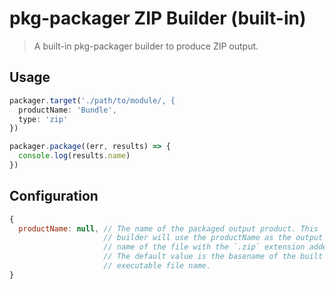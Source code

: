 pkg-packager ZIP Builder (built-in)
===================================

> A built-in pkg-packager builder to produce ZIP output.

## Usage

```js
packager.target('./path/to/module/, {
  productName: 'Bundle',
  type: 'zip'
})

packager.package((err, results) => {
  console.log(results.name)
})
```

## Configuration

```js
{
  productName: null, // The name of the packaged output product. This
                     // builder will use the productName as the output
                     // name of the file with the `.zip` extension added.
                     // The default value is the basename of the built `pkg`
                     // executable file name.
}
```
